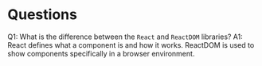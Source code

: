 # Questions

Q1: What is the difference between the `React` and `ReactDOM` libraries?
A1: React defines what a component is and how it works. ReactDOM is used to show components specifically in a browser environment.
